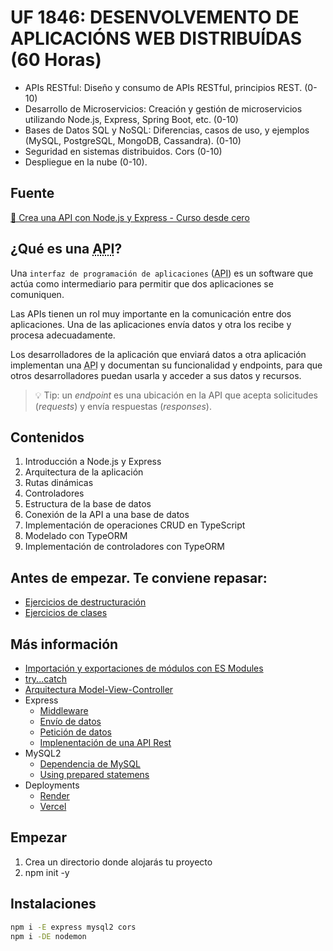 # UF 1846: DESENVOLVEMENTO DE APLICACIÓNS WEB DISTRIBUÍDAS  (60 Horas)

- APIs RESTful: Diseño y consumo de APIs RESTful, principios REST. (0-10)
- Desarrollo de Microservicios: Creación y gestión de microservicios utilizando Node.js, Express, Spring Boot, etc. (0-10)
- Bases de Datos SQL y NoSQL: Diferencias, casos de uso, y ejemplos (MySQL, PostgreSQL, MongoDB, Cassandra). (0-10)
- Seguridad en sistemas distribuidos. Cors (0-10)
- Despliegue en la nube (0-10).

## Fuente

[🎥 Crea una <abbr title="Application Programming Interfaces">API</abbr> con Node.js y Express - Curso desde cero](https://www.freecodecamp.org/espanol/news/aprende-a-crear-apis-desde-cero-con-node-js-y-express-curso-desde-cero/)

## ¿Qué es una <abbr title="Application Programming Interfaces">API</abbr>?

Una `interfaz de programación de aplicaciones` (<abbr title="Application Programming Interfaces">API</abbr>) es un software que actúa como intermediario para permitir que dos aplicaciones se comuniquen.

Las APIs tienen un rol muy importante en la comunicación entre dos aplicaciones. Una de las aplicaciones envía datos y otra los recibe y procesa adecuadamente.

Los desarrolladores de la aplicación que enviará datos a otra aplicación implementan una  <abbr title="Application Programming Interfaces">API</abbr> y documentan su funcionalidad y endpoints, para que otros desarrolladores puedan usarla y acceder a sus datos y recursos.

>💡 Tip:</strong> un <em>endpoint</em> es una ubicación en la API que acepta solicitudes (*requests*) y envía respuestas (*responses*).

## Contenidos

1. Introducción a Node.js y Express
2. Arquitectura de la aplicación
3. Rutas dinámicas
4. Controladores
5. Estructura de la base de datos
6. Conexión de la API a una base de datos
7. Implementación de operaciones CRUD en TypeScript
8. Modelado con TypeORM
9. Implementación de controladores con TypeORM

## Antes de empezar. Te conviene repasar:

- [Ejercicios de destructuración](./repaso/destructuring.md)
- [Ejercicios de clases](./repaso/classes.md)

## Más información

- [Importación y exportaciones de módulos con ES Modules](./doc/import-export.md)
- [try...catch](./doc/try-catch.md)
- [Arquitectura Model-View-Controller](./doc/mvc.md)
- Express
    - [Middleware](./doc/middleware.md)
    - [Envío de datos](./doc/express-send.md)
    - [Petición de datos](./doc/express-request.md)
    - [Implenentación de una API Rest](./doc/api-rest.md) 
- MySQL2
  - [Dependencia de MySQL](https://sidorares.github.io/node-mysql2/docs)
  - [Using prepared statemens](https://sidorares.github.io/node-mysql2/docs#using-prepared-statements)
- Deployments
    - [Render](https://docs.render.com/deploy-node-express-app)
    - [Vercel](https://vercel.com/guides/using-express-with-vercel)

## Empezar

1. Crea un directorio donde alojarás tu proyecto
2. npm init -y

## Instalaciones

```bash
npm i -E express mysql2 cors
npm i -DE nodemon
```